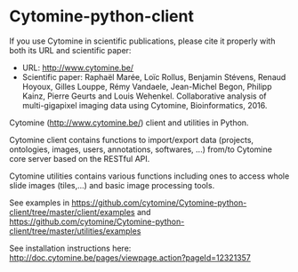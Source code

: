 # Cytomine-python-client

If you use Cytomine in scientific publications, please cite it properly with both its URL and scientific paper:
- URL: http://www.cytomine.be/
- Scientific paper:
Raphaël Marée, Loïc Rollus, Benjamin Stévens, Renaud Hoyoux, Gilles Louppe, Rémy Vandaele, Jean-Michel Begon, Philipp Kainz, Pierre Geurts and Louis Wehenkel. Collaborative analysis of multi-gigapixel imaging data using Cytomine, Bioinformatics, 2016.



Cytomine (http://www.cytomine.be/) client and utilities in Python.

Cytomine client contains functions to import/export data (projects, ontologies, images, users, annotations, softwares, ...) from/to Cytomine core server based on the RESTful API.

Cytomine utilities contains various functions including ones to access whole slide images (tiles,...) and basic image processing tools.

See examples in https://github.com/cytomine/Cytomine-python-client/tree/master/client/examples and https://github.com/cytomine/Cytomine-python-client/tree/master/utilities/examples

See installation instructions here:
http://doc.cytomine.be/pages/viewpage.action?pageId=12321357
